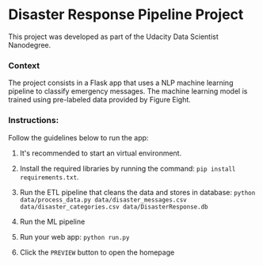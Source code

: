 # Disaster Response Pipeline Project

This project was developed as part of the Udacity Data Scientist Nanodegree. 

### Context
The project consists in a Flask app that uses a NLP machine learning pipeline to classify emergency messages. The machine learning model is trained using pre-labeled data provided by Figure Eight.

### Instructions:
Follow the guidelines below to run the app:

1. It's recommended to start an virtual environment.

2. Install the required libraries by running the command: `pip install requirements.txt`.
   
3. Run the ETL pipeline that cleans the data and stores in database: `python data/process_data.py data/disaster_messages.csv data/disaster_categories.csv data/DisasterResponse.db`
4. Run the ML pipeline

5. Run your web app: `python run.py`

6. Click the `PREVIEW` button to open the homepage